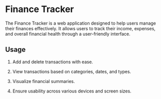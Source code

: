# Finance Tracker

The Finance Tracker is a web application designed to help users manage their finances effectively. It allows users to track their income, expenses, and overall financial health through a user-friendly interface.

## Usage

1. Add and delete transactions with ease.

2. View transactions based on categories, dates, and types.

3. Visualize financial summaries.

4. Ensure usability across various devices and screen sizes.

